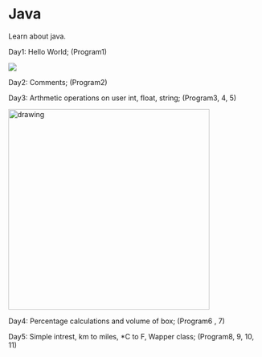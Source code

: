 # Java
Learn about java.

Day1: Hello World; (Program1)

![](https://miro.medium.com/max/400/1*OohqW5DGh9CQS4hLY5FXzA.png)
 
Day2: Comments;  (Program2)

Day3: Arthmetic operations on user int, float, string; (Program3, 4, 5) 

<img src="https://media.giphy.com/media/2YleZarb9ABFp4HvtC/giphy.gif" alt="drawing" width="400"/></img>


Day4: Percentage calculations and volume of box; (Program6 , 7)

Day5: Simple intrest, km to miles, *C to F, Wapper class; (Program8, 9, 10, 11)
